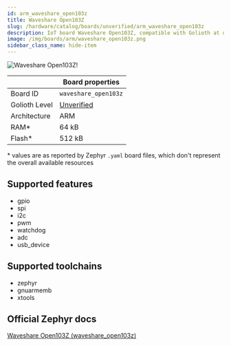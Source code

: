 ```yaml
---
id: arm_waveshare_open103z
title: Waveshare Open103Z
slug: /hardware/catalog/boards/unverified/arm_waveshare_open103z
description: IoT board Waveshare Open103Z, compatible with Golioth at unverified level.
image: /img/boards/arm/waveshare_open103z.png
sidebar_class_name: hide-item
---
```


[//]: # (This is an auto-generated file, do not edit! Changes to it will be lost upon re-generation)

![Waveshare Open103Z!](/img/boards/arm/waveshare_open103z.png "Waveshare Open103Z")

|                | Board properties     |
| -------------  | -------------------- |
| Board ID       | `waveshare_open103z` |
| Golioth Level  | [Unverified](/hardware#unverified-boards) |
| Architecture   | ARM |
| RAM*           | 64 kB |
| Flash*         | 512 kB |

\* values are as reported by Zephyr `.yaml` board files, which don't represent the overall available resources



## Supported features

* gpio
* spi
* i2c
* pwm
* watchdog
* adc
* usb_device

## Supported toolchains

* zephyr
* gnuarmemb
* xtools

## Official Zephyr docs

[Waveshare Open103Z (waveshare_open103z)](https://docs.zephyrproject.org/latest/boards/arm/waveshare_open103z/doc/index.html)
